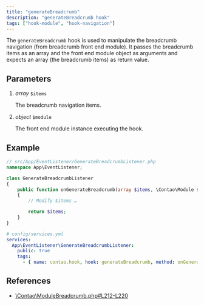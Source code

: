 ```yaml
---
title: "generateBreadcrumb"
description: "generateBreadcrumb hook"
tags: ["hook-module", "hook-navigation"]
---
```


The `generateBreadcrumb` hook is used to manipulate the breadcrumb navigation 
(from breadcrumb front end module). It passes the breadcrumb items as an array
and the front end module object as arguments and expects an array (the breadcrumb
items) as return value.


## Parameters

1. *array* `$items`

    The breadcrumb navigation items.

2. *object* `$module`

    The front end module instance executing the hook.


## Example

```php
// src/App/EventListener/GenerateBreadcrumbListener.php
namespace App\EventListener;

class GenerateBreadcrumbListener
{
    public function onGenerateBreadcrumb(array $items, \Contao\Module $module): array
    {
        // Modify $items …

        return $items;
    }
}
```

```yml
# config/services.yml
services:
  App\EventListener\GenerateBreadcrumbListener:
    public: true
    tags:
      - { name: contao.hook, hook: generateBreadcrumb, method: onGenerateBreadcrumb }
```


## References

* [\Contao\ModuleBreadcrumb.php#L212-L220](https://github.com/contao/contao/blob/4.7.6/core-bundle/src/Resources/contao/modules/ModuleBreadcrumb.php#L212-L220)
